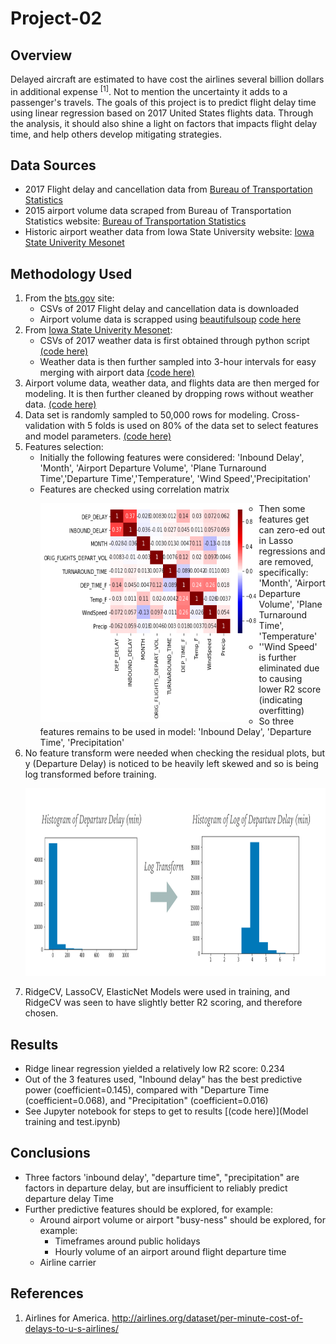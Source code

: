 # Project-02

## Overview
Delayed aircraft are estimated to have cost the airlines several billion dollars in additional expense <sup>[1]</sup>. Not to mention the uncertainty it adds to a passenger's travels. The goals of this project is to  predict flight delay time using linear regression based on 2017 United States flights data. Through the analysis, it should also shine a light on factors that impacts flight delay time, and help others develop mitigating strategies.

## Data Sources
* 2017 Flight delay and cancellation data from [Bureau of Transportation Statistics](https://www.transtats.bts.gov/DL_SelectFields.asp?Table_ID=236)
* 2015 airport volume data scraped from Bureau of Transportation Statistics website: [Bureau of Transportation Statistics](https://www.transtats.bts.gov/airports.asp?pn=1)
* Historic airport weather data from Iowa State University website: [Iowa State Univerity Mesonet](https://mesonet.agron.iastate.edu/request/download.phtml?network=WA_ASOS)

## Methodology Used
1. From the [bts.gov](https://www.transtats.bts.gov) site:
    * CSVs of 2017 Flight delay and cancellation data is downloaded
    * Airport volume data is scrapped using [beautifulsoup](https://pypi.org/project/beautifulsoup4/) [code here](Web_scraping_airport_volume.ipynb)
2. From [Iowa State Univerity Mesonet](https://mesonet.agron.iastate.edu/request/download.phtml?network=WA_ASOS):
    * CSVs of 2017 weather data is first obtained through python script [(code here)](Get_weather_data.py)
    * Weather data is then further sampled into 3-hour intervals for easy merging with airport data [(code here)](Agg_and_clean_airport_weather.ipynb)
3. Airport volume data, weather data, and flights data are then merged for modeling. It is then further cleaned by dropping rows without weather data. [(code here)](Data_acq_and_cleaning.ipynb)
4. Data set is randomly sampled to 50,000 rows for modeling. Cross-validation with 5 folds is used on 80% of the data set to select features and model parameters. [(code here)](Model_training_and_test.ipynb)
5. Features selection:
    * Initially the following features were considered: 'Inbound Delay', 'Month', 'Airport Departure Volume', 'Plane Turnaround Time','Departure Time','Temperature', 'Wind Speed','Precipitation'
    * Features are checked using correlation matrix
        <p align="center">
          <img align="left" width="350" height="350" src="./img/correlation.png">
        </p>
    * Then some features get can zero-ed out in Lasso regressions and are removed, specifically: 'Month', 'Airport Departure Volume', 'Plane Turnaround Time', 'Temperature'
    * ''Wind Speed' is further eliminated due to causing lower R2 score (indicating overfitting)
    * So three features remains to be used in model: 'Inbound Delay', 'Departure Time', 'Precipitation'
6. No feature transform were needed when checking the residual plots, but y (Departure Delay) is noticed to be heavily left skewed and so is being log transformed before training.
    <p align="center">
      <img width="700" height="300" src="./img/logy.png">
    </p>
7. RidgeCV, LassoCV, ElasticNet Models were used in training, and RidgeCV was seen to have slightly better R2 scoring, and therefore chosen.

## Results
* Ridge linear regression yielded a relatively low R2 score: 0.234
* Out of the 3 features used, "Inbound delay" has the best predictive power (coefficient=0.145), compared with "Departure Time (coefficient=0.068), and "Precipitation" (coefficient=0.016)
* See Jupyter notebook for steps to get to results [(code here)](Model training and test.ipynb)

## Conclusions
* Three factors 'inbound delay', "departure time", "precipitation" are factors in departure delay, but are insufficient to reliably predict departure delay Time
* Further predictive features should be explored, for example:
    * Around airport volume or airport "busy-ness" should be explored, for example:
      * Timeframes around public holidays
      * Hourly volume of an airport around flight departure time
    * Airline carrier

## References
1. Airlines for America. http://airlines.org/dataset/per-minute-cost-of-delays-to-u-s-airlines/
